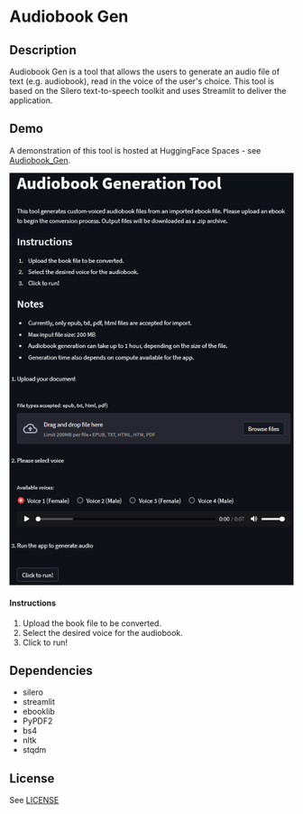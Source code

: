 Audiobook Gen
=============

## Description
Audiobook Gen is a tool that allows the users to generate an audio file of text (e.g. audiobook), read in the voice of the user's choice. This tool is based on the Silero text-to-speech toolkit and uses Streamlit to deliver the application.

## Demo
A demonstration of this tool is hosted at HuggingFace Spaces - see [Audiobook_Gen](https://huggingface.co/spaces/mkutarna/audiobook_gen).

![Demo Screenshot](https://github.com/mkutarna/audiobook_gen/blob/appdev/resources/audiobook_gen.png "Screenshot")

#### Instructions
1. Upload the book file to be converted.
2. Select the desired voice for the audiobook.
3. Click to run!

## Dependencies
- silero
- streamlit
- ebooklib
- PyPDF2
- bs4
- nltk
- stqdm

## License
See [LICENSE](https://github.com/mkutarna/audiobook_gen/blob/master/LICENSE)